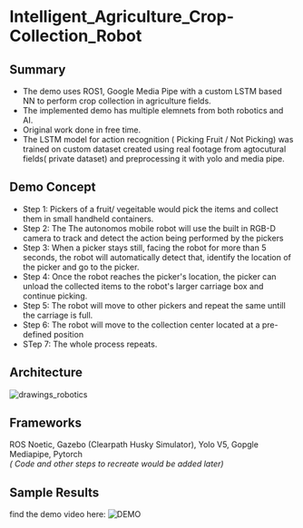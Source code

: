 # Intelligent_Agriculture_Crop-Collection_Robot

## Summary
* The demo uses ROS1, Google Media Pipe with a custom LSTM based NN to perform crop collection in agriculture fields.
* The implemented demo has multiple elemnets from both robotics and AI.
* Original work done in free time.
* The LSTM model for action recognition ( Picking  Fruit / Not Picking)  was trained on custom dataset created using real footage from agtocutural fields( private dataset) and preprocessing it with yolo and media pipe.

## Demo Concept
* Step 1: Pickers of a fruit/ vegeitable would pick the items and collect them in small handheld containers.
* Step 2: The The autonomos mobile robot will use the built in RGB-D camera to track and detect the action being performed by the pickers
* Step 3: When a picker stays still, facing the robot for more than 5 seconds, the robot will automatically detect that, identify the location of the picker and go to the picker.
* Step 4: Once the robot reaches the picker's location, the picker can unload the collected items to the robot's larger carriage box and continue picking.
* Step 5: The robot will move to other pickers and repeat the same untill the carriage is full.
* Step 6: The robot will move to the collection center located at a pre-defined position
* STep 7: The whole process repeats.

## Architecture

  ![drawings_robotics](https://github.com/nirmalka94/Intelligent_Agriculture_Crop-Collection_Robot/assets/111562774/db8389fb-3f1a-4b89-8819-2aa7ed05c964)

## Frameworks
ROS Noetic, Gazebo (Clearpath Husky Simulator), Yolo V5, Gopgle Mediapipe, Pytorch
 <br><i>( Code and other steps to recreate would be added later)</i>
 

 ## Sample Results
 find the demo video here: ![DEMO](https://youtu.be/7H6ioa3TKTQ )

